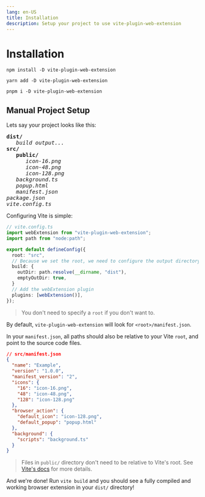 ```yaml
---
lang: en-US
title: Installation
description: Setup your project to use vite-plugin-web-extension
---
```


# Installation

<CodeGroup>
  <CodeGroupItem title="NPM" active>

```bash:no-line-numbers
npm install -D vite-plugin-web-extension
```

  </CodeGroupItem>
  <CodeGroupItem title="YARN">

```bash:no-line-numbers
yarn add -D vite-plugin-web-extension
```

  </CodeGroupItem>
  <CodeGroupItem title="PNPM">

```bash:no-line-numbers
pnpm i -D vite-plugin-web-extension
```

  </CodeGroupItem>
</CodeGroup>

<!--## Scaffold Your Project

<CodeGroup>
  <CodeGroupItem title="NPM" active>

```bash:no-line-numbers
npm create vite-plugin-web-extension@latest
```

  </CodeGroupItem>
  <CodeGroupItem title="YARN">

```bash:no-line-numbers
yarn create vite-plugin-web-extension
```

  </CodeGroupItem>
  <CodeGroupItem title="PNPM">

```bash:no-line-numbers
pnpm create vite-plugin-web-extension
```

  </CodeGroupItem>
</CodeGroup>

Then follow the prompts! There are several variations of projects you can start with: TS, Vue, React, etc.-->

## Manual Project Setup

Lets say your project looks like this:

<pre>
<strong>dist/</strong>
   <i>build output...</i>
<strong>src/</strong>
   <strong>public/</strong>
      <i>icon-16.png</i>
      <i>icon-48.png</i>
      <i>icon-128.png</i>
   <i>background.ts</i>
   <i>popup.html</i>
   <i>manifest.json</i>
<i>package.json</i>
<i>vite.config.ts</i>
</pre>

Configuring Vite is simple:

```ts
// vite.config.ts
import webExtension from "vite-plugin-web-extension";
import path from "node:path";

export default defineConfig({
  root: "src",
  // Because we set the root, we need to configure the output directory
  build: {
    outDir: path.resolve(__dirname, "dist"),
    emptyOutDir: true,
  }
  // Add the webExtension plugin
  plugins: [webExtension()],
});
```

> You don't need to specify a `root` if you don't want to.

By default, `vite-plugin-web-extension` will look for `<root>/manifest.json`. 

In your `manifest.json`, all paths should also be relative to your Vite `root`, and point to the source code files.

```json
// src/manifest.json
{
  "name": "Example",
  "version": "1.0.0",
  "manifest_version": "2",
  "icons": {
    "16": "icon-16.png",
    "48": "icon-48.png",
    "128": "icon-128.png"
  },
  "browser_action": {
    "default_icon": "icon-128.png",
    "default_popup": "popup.html"
  },
  "background": {
    "scripts": "background.ts"
  }
}
```

> Files in `public/` directory don't need to be relative to Vite's root. See [Vite's docs](https://vitejs.dev/guide/assets.html#the-public-directory) for more details.

And we're done! Run `vite build` and you should see a fully compiled and working browser extension in your `dist/` directory!
